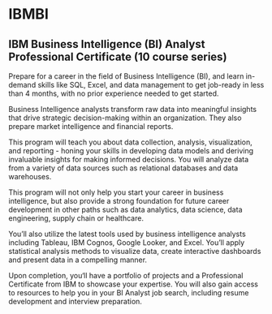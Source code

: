 # IBMBI
## IBM Business Intelligence (BI) Analyst Professional Certificate (10 course series)

Prepare for a career in the field of Business Intelligence (BI), and learn in-demand skills like SQL, Excel, and data management to get job-ready in less than 4 months, with no prior experience needed to get started.

Business Intelligence analysts transform raw data into meaningful insights that drive strategic decision-making within an organization. They also prepare market intelligence and financial reports.

This program will teach you about data collection, analysis, visualization, and reporting - honing your skills in developing data models and deriving invaluable insights for making informed decisions. You will analyze data from a variety of data sources such as relational databases and data warehouses.

This program will not only help you start your career in business intelligence, but also provide a strong foundation for future career development in other paths such as data analytics, data science, data engineering, supply chain or healthcare.

You’ll also utilize the latest tools used by business intelligence analysts including Tableau, IBM Cognos, Google Looker, and Excel. You’ll apply statistical analysis methods to visualize data, create interactive dashboards and present data in a compelling manner.

Upon completion, you‘ll have a portfolio of projects and a Professional Certificate from IBM to showcase your expertise. You will also gain access to resources to help you in your BI Analyst job search, including resume development and interview preparation.
